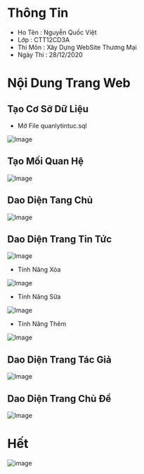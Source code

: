 
# Thông Tin
- Ho Tên : Nguyễn Quốc Việt
- Lớp : CTT12CD3A
- Thi Môn : Xây Dựng WebSite Thương Mại
- Ngày Thi : 28/12/2020

# Nội Dung Trang Web

## Tạo Cơ Sỡ Dữ Liệu

- Mở File  quanlytintuc.sql

![Image](AnhThi/h0.png)

## Tạo Mối Quan Hệ

![Image](AnhThi/h1.png)

## Dao Diện Tang Chủ

![Image](AnhThi/h2.png)

## Dao Diện Trang Tin Tức

![Image](AnhThi/TT1.png)

- Tính Năng Xóa

![Image](AnhThi/TTXao.png)

- Tính Năng Sữa

![Image](AnhThi/TTSua.png)

- Tính Năng Thêm

![Image](AnhThi/TTThem.png)

## Dao Diện Trang Tác Giả

![Image](AnhThi/TG.png)

## Dao Diện Trang Chủ Đề

![Image](AnhThi/CD.png)

# Hết

![image](https://github.com/viet15cm/BaiTap-Android/blob/master/viet.png)

